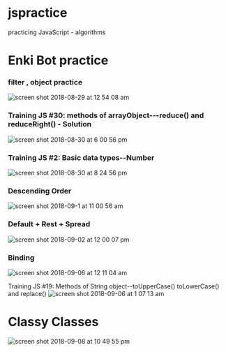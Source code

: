 # jspractice
practicing JavaScript - algorithms
# Enki Bot practice 

### filter , object practice 
![screen shot 2018-08-29 at 12 54 08 am](https://user-images.githubusercontent.com/18499909/44766234-813a7900-ab26-11e8-95ea-0e7d5d67083a.png)

### Training JS #30: methods of arrayObject---reduce() and reduceRight() - Solution
![screen shot 2018-08-30 at 6 00 56 pm](https://user-images.githubusercontent.com/18499909/44827118-a9d27980-abdf-11e8-9e30-5f03d9a81a1d.png)


### Training JS #2: Basic data types--Number
![screen shot 2018-08-30 at 8 24 56 pm](https://user-images.githubusercontent.com/18499909/44886309-97197c80-ac93-11e8-957b-b7ea37a15e5b.png)

### Descending Order
![screen shot 2018-09-1 at 11 00 56 am](https://user-images.githubusercontent.com/18499909/44947110-0a2b0c00-add6-11e8-8cb3-c43b26e67bc4.png)

### Default + Rest + Spread
![screen shot 2018-09-02 at 12 00 07 pm](https://user-images.githubusercontent.com/18499909/44958019-ecc67280-aea7-11e8-9e87-7f4794aed7ce.png)

### Binding
![screen shot 2018-09-06 at 12 11 04 am](https://user-images.githubusercontent.com/18499909/45134647-98eab080-b169-11e8-80e9-88dd9fd5bf01.png)

Training JS #19: Methods of String object--toUpperCase() toLowerCase() and replace()
![screen shot 2018-09-06 at 1 07 13 am](https://user-images.githubusercontent.com/18499909/45136327-7bb9e000-b171-11e8-84bd-6cfe7c10b18b.png)

# Classy Classes 
![screen shot 2018-09-08 at 10 49 55 pm](https://user-images.githubusercontent.com/18499909/45260632-65529500-b3ba-11e8-99ba-678c4e4d0dea.png)
